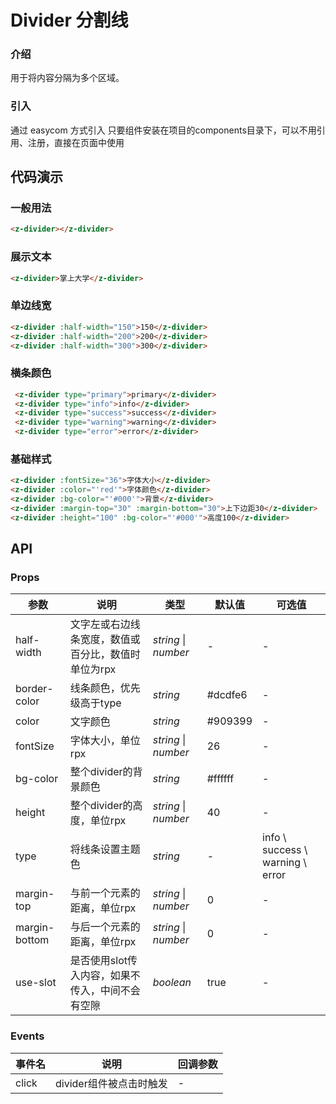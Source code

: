 
# Divider 分割线

### 介绍

用于将内容分隔为多个区域。

### 引入
通过 easycom 方式引入
只要组件安装在项目的components目录下，可以不用引用、注册，直接在页面中使用

## 代码演示

### 一般用法

```html
<z-divider></z-divider>
```

### 展示文本

```html
<z-divider>掌上大学</z-divider>
```

### 单边线宽

```html
<z-divider :half-width="150">150</z-divider>
<z-divider :half-width="200">200</z-divider>
<z-divider :half-width="300">300</z-divider>
```

### 横条颜色

```html
 <z-divider type="primary">primary</z-divider>
 <z-divider type="info">info</z-divider>
 <z-divider type="success">success</z-divider>
 <z-divider type="warning">warning</z-divider>
 <z-divider type="error">error</z-divider>
```

### 基础样式

```html
<z-divider :fontSize="36">字体大小</z-divider>
<z-divider :color="'red'">字体颜色</z-divider>
<z-divider :bg-color="'#000'">背景</z-divider>
<z-divider :margin-top="30" :margin-bottom="30">上下边距30</z-divider>
<z-divider :height="100" :bg-color="'#000'">高度100</z-divider>
```


## API

### Props

| 参数 | 说明 | 类型 | 默认值 | 可选值 |
| --- | --- | --- | --- | --- |
| half-width |文字左或右边线条宽度，数值或百分比，数值时单位为rpx | _string_ \| _number_ | - | - |
| border-color | 线条颜色，优先级高于type | _string_  | #dcdfe6 | - |
| color | 文字颜色 | _string_  | #909399 | - |
| fontSize | 字体大小，单位rpx | _string_ \| _number_ | 26 | - |
| bg-color | 整个divider的背景颜色 | _string_  | #ffffff | - |
| height | 整个divider的高度，单位rpx | _string_ \| _number_ | 40 | - |
| type | 将线条设置主题色 | _string_  | - | info \ success \ warning \ error |
| margin-top | 与前一个元素的距离，单位rpx | _string_ \| _number_ | 0 | - |
| margin-bottom | 与后一个元素的距离，单位rpx | _string_ \| _number_ | 0 | - |
| use-slot | 是否使用slot传入内容，如果不传入，中间不会有空隙 | _boolean_ | true | - |



### Events

| 事件名     | 说明                                     | 回调参数            |
| ---------- | ---------------------------------------- | ------------------- |
| click      | divider组件被点击时触发 | -      |

